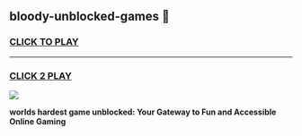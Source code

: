 
## bloody-unblocked-games 👋
<h3>
<a href="https://premium.freeplayer.one?title=bloody-unblocked-games&ref=14F">CLICK TO PLAY</a></h3>
<hr>

<h3>
<a href="https://premium.freeplayer.one?title=bloody-unblocked-games&ref=14F">CLICK 2 PLAY</a>
  
</h3>

<a href="https://premium.freeplayer.one?title=bloody-unblocked-games&ref=12F/"><img src="https://clearcache.store/games.png"></a>


**worlds hardest game unblocked: Your Gateway to Fun and Accessible Online Gaming**
